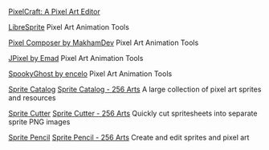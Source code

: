 
[PixelCraft: A Pixel Art Editor](https://pixelcraft.web.app/)

[LibreSprite](https://libresprite.github.io/#!/)
Pixel Art Animation Tools

[Pixel Composer by MakhamDev](https://makham.itch.io/pixel-composer)
Pixel Art Animation Tools

[JPixel by Emad](https://emad.itch.io/jpixel)
Pixel Art Animation Tools

[SpookyGhost by encelo](https://encelo.itch.io/spookyghost)
Pixel Art Animation Tools

[Sprite Catalog](https://github.com/256Arts/Sprite-Catalog)
[Sprite Catalog - 256 Arts](https://www.256arts.com/spritecatalog/)
A large collection of pixel art sprites and resources

[Sprite Cutter](https://github.com/256Arts/Sprite-Cutter)
[Sprite Cutter - 256 Arts](https://www.256arts.com/spritecutter/)
Quickly cut spritesheets into separate sprite PNG images

[Sprite Pencil](https://github.com/256Arts/Sprite-Pencil)
[Sprite Pencil - 256 Arts](https://www.256arts.com/spritepencil/)
Create and edit sprites and pixel art
